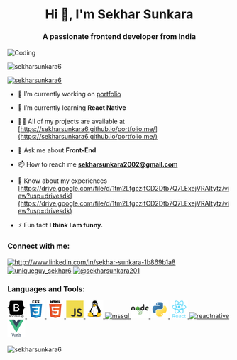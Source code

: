 <h1 align="center">Hi 👋, I'm Sekhar Sunkara</h1>
<h3 align="center">A passionate frontend developer from India</h3>
<img align="center" alt="Coding" width="200" src="https://media.tenor.com/lNtmoshuUI8AAAAi/bahroo-hacker.gif" alt="">

<p align="left"> <img
        src="https://komarev.com/ghpvc/?username=sekharsunkara6&label=Profile%20views&color=0e75b6&style=flat"
        alt="sekharsunkara6" /> </p>

<p align="left"> <a href="https://github.com/ryo-ma/github-profile-trophy"><img
            src="https://github-profile-trophy.vercel.app/?username=sekharsunkara6" alt="sekharsunkara6" /></a> </p>

- 🔭 I’m currently working on [portfolio](https://sekharsunkara6.github.io/portfolio.me/)

- 🌱 I’m currently learning **React Native**

- 👨‍💻 All of my projects are available at
[https://sekharsunkara6.github.io/portfolio.me/](https://sekharsunkara6.github.io/portfolio.me/)

- 💬 Ask me about **Front-End**

- 📫 How to reach me **sekharsunkara2002@gmail.com**

- 📄 Know about my experiences
[https://drive.google.com/file/d/1tm2LfgczifCD2Dtb7Q7LExejVRAItytz/view?usp=drivesdk](https://drive.google.com/file/d/1tm2LfgczifCD2Dtb7Q7LExejVRAItytz/view?usp=drivesdk)

- ⚡ Fun fact **I think I am funny.**

<h3 align="left">Connect with me:</h3>
<p align="left">
    <a href="https://linkedin.com/in/http://www.linkedin.com/in/sekhar-sunkara-1b869b1a8" target="blank"><img
            align="center"
            src="https://raw.githubusercontent.com/rahuldkjain/github-profile-readme-generator/master/src/images/icons/Social/linked-in-alt.svg"
            alt="http://www.linkedin.com/in/sekhar-sunkara-1b869b1a8" height="30" width="40" /></a>
    <a href="https://instagram.com/uniqueguy_sekhar6" target="blank"><img align="center"
            src="https://raw.githubusercontent.com/rahuldkjain/github-profile-readme-generator/master/src/images/icons/Social/instagram.svg"
            alt="uniqueguy_sekhar6" height="30" width="40" /></a>
    <a href="https://www.hackerrank.com/@sekharsunkara201" target="blank"><img align="center"
            src="https://raw.githubusercontent.com/rahuldkjain/github-profile-readme-generator/master/src/images/icons/Social/hackerrank.svg"
            alt="@sekharsunkara201" height="30" width="40" /></a>
</p>

<h3 align="left">Languages and Tools:</h3>
<p align="left"> <a href="https://getbootstrap.com" target="_blank" rel="noreferrer"> <img
            src="https://raw.githubusercontent.com/devicons/devicon/master/icons/bootstrap/bootstrap-plain-wordmark.svg"
            alt="bootstrap" width="40" height="40" /> </a> <a href="https://www.w3schools.com/css/" target="_blank"
        rel="noreferrer"> <img
            src="https://raw.githubusercontent.com/devicons/devicon/master/icons/css3/css3-original-wordmark.svg"
            alt="css3" width="40" height="40" /> </a> <a href="https://www.w3.org/html/" target="_blank"
        rel="noreferrer"> <img
            src="https://raw.githubusercontent.com/devicons/devicon/master/icons/html5/html5-original-wordmark.svg"
            alt="html5" width="40" height="40" /> </a> <a href="https://developer.mozilla.org/en-US/docs/Web/JavaScript"
        target="_blank" rel="noreferrer"> <img
            src="https://raw.githubusercontent.com/devicons/devicon/master/icons/javascript/javascript-original.svg"
            alt="javascript" width="40" height="40" /> </a> <a href="https://www.linux.org/" target="_blank"
        rel="noreferrer"> <img
            src="https://raw.githubusercontent.com/devicons/devicon/master/icons/linux/linux-original.svg" alt="linux"
            width="40" height="40" /> </a> <a href="https://www.microsoft.com/en-us/sql-server" target="_blank"
        rel="noreferrer"> <img src="https://www.svgrepo.com/show/303229/microsoft-sql-server-logo.svg" alt="mssql"
            width="40" height="40" /> </a> <a href="https://nodejs.org" target="_blank" rel="noreferrer"> <img
            src="https://raw.githubusercontent.com/devicons/devicon/master/icons/nodejs/nodejs-original-wordmark.svg"
            alt="nodejs" width="40" height="40" /> </a> <a href="https://www.python.org" target="_blank"
        rel="noreferrer"> <img
            src="https://raw.githubusercontent.com/devicons/devicon/master/icons/python/python-original.svg"
            alt="python" width="40" height="40" /> </a> <a href="https://reactjs.org/" target="_blank" rel="noreferrer">
        <img src="https://raw.githubusercontent.com/devicons/devicon/master/icons/react/react-original-wordmark.svg"
            alt="react" width="40" height="40" /> </a> <a href="https://reactnative.dev/" target="_blank"
        rel="noreferrer"> <img src="https://reactnative.dev/img/header_logo.svg" alt="reactnative" width="40"
            height="40" /> </a> <a href="https://vuejs.org/" target="_blank" rel="noreferrer"> <img
            src="https://raw.githubusercontent.com/devicons/devicon/master/icons/vuejs/vuejs-original-wordmark.svg"
            alt="vuejs" width="40" height="40" /> </a> </p>

<p><img align="center"
        src="https://github-readme-stats.vercel.app/api/top-langs?username=sekharsunkara6&show_icons=true&locale=en&layout=compact"
        alt="sekharsunkara6" /></p>
